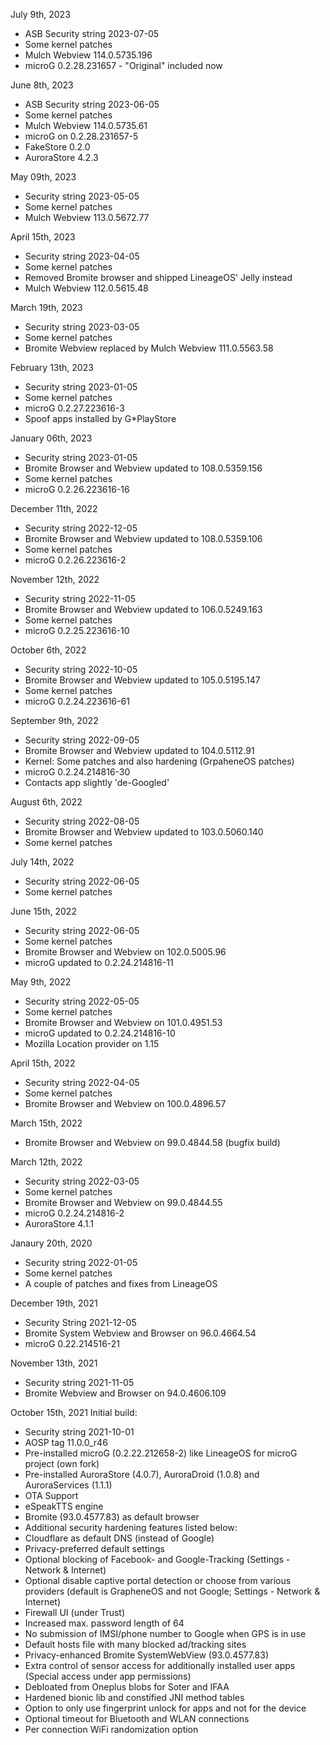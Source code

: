 July 9th, 2023 

- ASB Security string 2023-07-05
- Some kernel patches
- Mulch Webview 114.0.5735.196
- microG 0.2.28.231657 - "Original" included now


June 8th, 2023

- ASB Security string 2023-06-05
- Some kernel patches
- Mulch Webview 114.0.5735.61
- microG on 0.2.28.231657-5
- FakeStore 0.2.0
- AuroraStore 4.2.3


May 09th, 2023

- Security string 2023-05-05
- Some kernel patches
- Mulch Webview 113.0.5672.77


April 15th, 2023

-  Security string 2023-04-05
-  Some kernel patches
-  Removed Bromite browser and shipped LineageOS' Jelly instead
-  Mulch Webview 112.0.5615.48


March 19th, 2023

- Security string 2023-03-05
- Some kernel patches
- Bromite Webview replaced by Mulch Webview 111.0.5563.58


February 13th, 2023

- Security string 2023-01-05
- Some kernel patches
- microG 0.2.27.223616-3
- Spoof apps installed by G*PlayStore


January 06th, 2023

- Security string 2023-01-05
- Bromite Browser and Webview updated to 108.0.5359.156
- Some kernel patches
- microG 0.2.26.223616-16


December 11th, 2022

- Security string 2022-12-05
- Bromite Browser and Webview updated to 108.0.5359.106
- Some kernel patches
- microG 0.2.26.223616-2


November 12th, 2022

- Security string 2022-11-05
- Bromite Browser and Webview updated to 106.0.5249.163
- Some kernel patches
- microG 0.2.25.223616-10


October 6th, 2022

- Security string 2022-10-05
- Bromite Browser and Webview updated to 105.0.5195.147
- Some kernel patches
- microG 0.2.24.223616-61


September 9th, 2022

- Security string 2022-09-05
- Bromite Browser and Webview updated to 104.0.5112.91
- Kernel: Some patches and also hardening (GrpaheneOS patches)
- microG 0.2.24.214816-30
- Contacts app slightly 'de-Googled'


August 6th, 2022

- Security string 2022-08-05
- Bromite Browser and Webview updated to 103.0.5060.140
- Some kernel patches


July 14th, 2022

- Security string 2022-06-05
- Some kernel patches


June 15th, 2022

- Security string 2022-06-05
- Some kernel patches
- Bromite Browser and Webview on 102.0.5005.96
- microG updated to 0.2.24.214816-11


May 9th, 2022

- Security string 2022-05-05
- Some kernel patches
- Bromite Browser and Webview on 101.0.4951.53
- microG updated to 0.2.24.214816-10
- Mozilla Location provider on 1.15


April 15th, 2022

- Security string 2022-04-05
- Some kernel patches
- Bromite Browser and Webview on 100.0.4896.57


March 15th, 2022

- Bromite Browser and Webview on 99.0.4844.58 (bugfix build)


March 12th, 2022

- Security string 2022-03-05
- Some kernel patches
- Bromite Browser and Webview on 99.0.4844.55
- microG 0.2.24.214816-2
- AuroraStore 4.1.1

Janaury 20th, 2020

- Security string 2022-01-05
- Some kernel patches
- A couple of patches and fixes from LineageOS


December 19th, 2021

- Security String 2021-12-05
- Bromite System Webview and Browser on 96.0.4664.54
- microG 0.22.214516-21


November 13th, 2021

- Security string 2021-11-05
- Bromite Webview and Browser on 94.0.4606.109


October 15th, 2021
Initial build:

-  Security string 2021-10-01
-  AOSP tag 11.0.0_r46
-  Pre-installed microG (0.2.22.212658-2) like LineageOS for microG project (own fork)
-  Pre-installed AuroraStore (4.0.7), AuroraDroid (1.0.8) and AuroraServices (1.1.1)
-  OTA Support
-  eSpeakTTS engine
-  Bromite (93.0.4577.83) as default browser
-  Additional security hardening features listed below:
-  Cloudflare as default DNS (instead of Google)
-  Privacy-preferred default settings
-  Optional blocking of Facebook- and Google-Tracking (Settings - Network & Internet)
-  Optional disable captive portal detection or choose from various providers (default is GrapheneOS and not Google; Settings - Network & Internet)
-  Firewall UI (under Trust)
-  Increased max. password length of 64
-  No submission of IMSI/phone number to Google when GPS is in use
-  Default hosts file with many blocked ad/tracking sites
-  Privacy-enhanced Bromite SystemWebView (93.0.4577.83)
-  Extra control of sensor access for additionally installed user apps (Special access under app permissions)
-  Debloated from Oneplus blobs for Soter and IFAA
-  Hardened bionic lib and constified JNI method tables
-  Option to only use fingerprint unlock for apps and not for the device
-  Optional timeout for Bluetooth and WLAN connections
-  Per connection WiFi randomization option
